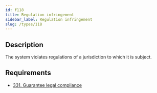 ```yaml
---
id: f118
title: Regulation infringement
sidebar_label: Regulation infringement
slug: /types/118
---
```


## Description

The system violates regulations
of a jurisdiction to which it is subject.

## Requirements

- [331. Guarantee legal compliance](/criteria/legal/331)
